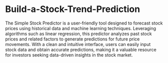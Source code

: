 # Build-a-Stock-Trend-Prediction

The Simple Stock Predictor is a user-friendly tool designed to forecast stock prices using historical data and machine learning techniques. Leveraging algorithms such as linear regression, this predictor analyzes past stock prices and related factors to generate predictions for future price movements. With a clean and intuitive interface, users can easily input stock data and obtain accurate predictions, making it a valuable resource for investors seeking data-driven insights in the stock market.
